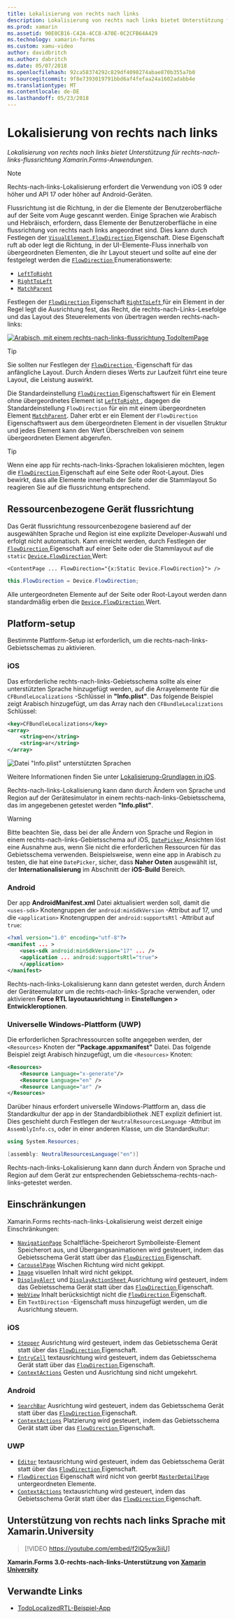 ```yaml
---
title: Lokalisierung von rechts nach links
description: Lokalisierung von rechts nach links bietet Unterstützung für rechts-nach-links-flussrichtung Xamarin.Forms-Anwendungen.
ms.prod: xamarin
ms.assetid: 90E0CB16-C42A-4CC8-A70E-0C2CFB64A429
ms.technology: xamarin-forms
ms.custom: xamu-video
author: davidbritch
ms.author: dabritch
ms.date: 05/07/2018
ms.openlocfilehash: 92ca58374292c829df4098274abae870b355a7b0
ms.sourcegitcommit: 9f8e7393019791bbd6af4fefaa24a1602adabb4e
ms.translationtype: MT
ms.contentlocale: de-DE
ms.lasthandoff: 05/23/2018
---
```

# <a name="right-to-left-localization"></a>Lokalisierung von rechts nach links

_Lokalisierung von rechts nach links bietet Unterstützung für rechts-nach-links-flussrichtung Xamarin.Forms-Anwendungen._

> [!NOTE]
> Rechts-nach-links-Lokalisierung erfordert die Verwendung von iOS 9 oder höher und API 17 oder höher auf Android-Geräten.

Flussrichtung ist die Richtung, in der die Elemente der Benutzeroberfläche auf der Seite vom Auge gescannt werden. Einige Sprachen wie Arabisch und Hebräisch, erfordern, dass Elemente der Benutzeroberfläche in eine flussrichtung von rechts nach links angeordnet sind. Dies kann durch Festlegen der [ `VisualElement.FlowDirection` ](xref:Xamarin.Forms.VisualElement.FlowDirection) Eigenschaft. Diese Eigenschaft ruft ab oder legt die Richtung, in der UI-Elemente-Fluss innerhalb von übergeordneten Elementen, die ihr Layout steuert und sollte auf eine der festgelegt werden die [ `FlowDirection` ](xref:Xamarin.Forms.FlowDirection) Enumerationswerte:

- [`LeftToRight`](xref:Xamarin.Forms.FlowDirection.LeftToRight)
- [`RightToLeft`](xref:Xamarin.Forms.FlowDirection.RightToLeft)
- [`MatchParent`](xref:Xamarin.Forms.FlowDirection.MatchParent)

Festlegen der [ `FlowDirection` ](xref:Xamarin.Forms.VisualElement.FlowDirection) Eigenschaft [ `RightToLeft` ](xref:Xamarin.Forms.FlowDirection.RightToLeft) für ein Element in der Regel legt die Ausrichtung fest, das Recht, die rechts-nach-Links-Lesefolge und das Layout des Steuerelements von übertragen werden rechts-nach-links:

[![Arabisch, mit einem rechts-nach-links-flussrichtung TodoItemPage](rtl-images/TodoItemPage-Arabic.png "TodoItemPage in Arabisch mit einem rechts-nach-links-flussrichtung")](rtl-images/TodoItemPage-Arabic-Large.png#lightbox "TodoItemPage in Arabisch mit einem rechts-nach-links-flussrichtung")

> [!TIP]
> Sie sollten nur Festlegen der [ `FlowDirection` ](xref:Xamarin.Forms.VisualElement.FlowDirection) -Eigenschaft für das anfängliche Layout. Durch Ändern dieses Werts zur Laufzeit führt eine teure Layout, die Leistung auswirkt.

Die Standardeinstellung [ `FlowDirection` ](xref:Xamarin.Forms.VisualElement.FlowDirection) Eigenschaftswert für ein Element ohne übergeordnetes Element ist [ `LeftToRight` ](xref:Xamarin.Forms.FlowDirection.LeftToRight), dagegen die Standardeinstellung `FlowDirection` für ein mit einem übergeordneten Element [ `MatchParent`](xref:Xamarin.Forms.FlowDirection.MatchParent). Daher erbt er ein Element der `FlowDirection` Eigenschaftswert aus dem übergeordneten Element in der visuellen Struktur und jedes Element kann den Wert Überschreiben von seinem übergeordneten Element abgerufen.

> [!TIP]
> Wenn eine app für rechts-nach-links-Sprachen lokalisieren möchten, legen die [ `FlowDirection` ](xref:Xamarin.Forms.VisualElement.FlowDirection) Eigenschaft auf eine Seite oder Root-Layout. Dies bewirkt, dass alle Elemente innerhalb der Seite oder die Stammlayout So reagieren Sie auf die flussrichtung entsprechend.

## <a name="respecting-device-flow-direction"></a>Ressourcenbezogene Gerät flussrichtung

Das Gerät flussrichtung ressourcenbezogene basierend auf der ausgewählten Sprache und Region ist eine explizite Developer-Auswahl und erfolgt nicht automatisch. Kann erreicht werden, durch Festlegen der [ `FlowDirection` ](xref:Xamarin.Forms.VisualElement.FlowDirection) Eigenschaft auf einer Seite oder die Stammlayout auf die `static` [ `Device.FlowDirection` ](xref:Xamarin.Forms.Device.FlowDirection) Wert:

```xaml
<ContentPage ... FlowDirection="{x:Static Device.FlowDirection}"> />
```

```csharp
this.FlowDirection = Device.FlowDirection;
```

Alle untergeordneten Elemente auf der Seite oder Root-Layout werden dann standardmäßig erben die [ `Device.FlowDirection` ](xref:Xamarin.Forms.Device.FlowDirection) Wert.

## <a name="platform-setup"></a>Platform-setup

Bestimmte Plattform-Setup ist erforderlich, um die rechts-nach-links-Gebietsschemas zu aktivieren.

### <a name="ios"></a>iOS

Das erforderliche rechts-nach-links-Gebietsschema sollte als einer unterstützten Sprache hinzugefügt werden, auf die Arrayelemente für die `CFBundleLocalizations` -Schlüssel in **"Info.plist"**. Das folgende Beispiel zeigt Arabisch hinzugefügt, um das Array nach den `CFBundleLocalizations` Schlüssel:

```xml
<key>CFBundleLocalizations</key>
<array>
    <string>en</string>
    <string>ar</string>
</array>
```

![Datei "Info.plist" unterstützten Sprachen](rtl-images/ios-locales.png "\"Info.plist\" unterstützte Sprachen")

Weitere Informationen finden Sie unter [Lokalisierung-Grundlagen in iOS](https://docs.microsoft.com/en-gb/xamarin/ios/app-fundamentals/localization/#localization-basics-in-ios).

Rechts-nach-links-Lokalisierung kann dann durch Ändern von Sprache und Region auf der Gerätesimulator in einem rechts-nach-links-Gebietsschema, das im angegebenen getestet werden **"Info.plist"**.

> [!WARNING]
> Bitte beachten Sie, dass bei der alle Ändern von Sprache und Region in einem rechts-nach-links-Gebietsschema auf iOS, [ `DatePicker` ](xref:Xamarin.Forms.DatePicker) Ansichten löst eine Ausnahme aus, wenn Sie nicht die erforderlichen Ressourcen für das Gebietsschema verwenden. Beispielsweise, wenn eine app in Arabisch zu testen, die hat eine `DatePicker`, sicher, dass **Naher Osten** ausgewählt ist, der **Internationalisierung** im Abschnitt der **iOS-Build** Bereich.

### <a name="android"></a>Android

Der app **AndroidManifest.xml** Datei aktualisiert werden soll, damit die `<uses-sdk>` Knotengruppen der `android:minSdkVersion` -Attribut auf 17, und die `<application>` Knotengruppen der `android:supportsRtl` -Attribut auf `true`:

```xml
<?xml version="1.0" encoding="utf-8"?>
<manifest ... >
    <uses-sdk android:minSdkVersion="17" ... />
    <application ... android:supportsRtl="true">
    </application>
</manifest>
```

Rechts-nach-links-Lokalisierung kann dann getestet werden, durch Ändern der Geräteemulator um die rechts-nach-links-Sprache verwenden, oder aktivieren **Force RTL layoutausrichtung** in **Einstellungen > Entwickleroptionen**.

### <a name="universal-windows-platform-uwp"></a>Universelle Windows-Plattform (UWP)

Die erforderlichen Sprachressourcen sollte angegeben werden, der `<Resources>` Knoten der **"Package.appxmanifest"** Datei. Das folgende Beispiel zeigt Arabisch hinzugefügt, um die `<Resources>` Knoten:

```xml
<Resources>
    <Resource Language="x-generate"/>
    <Resource Language="en" />
    <Resource Language="ar" />
</Resources>
```

Darüber hinaus erfordert universelle Windows-Plattform an, dass die Standardkultur der app in der Standardbibliothek .NET explizit definiert ist. Dies geschieht durch Festlegen der `NeutralResourcesLanguage` -Attribut im `AssemblyInfo.cs`, oder in einer anderen Klasse, um die Standardkultur:

```csharp
using System.Resources;

[assembly: NeutralResourcesLanguage("en")]
```

Rechts-nach-links-Lokalisierung kann dann durch Ändern von Sprache und Region auf dem Gerät zur entsprechenden Gebietsschema-rechts-nach-links-getestet werden.

## <a name="limitations"></a>Einschränkungen

Xamarin.Forms rechts-nach-links-Lokalisierung weist derzeit einige Einschränkungen:

- [`NavigationPage`](xref:Xamarin.Forms.NavigationPage) Schaltfläche-Speicherort Symbolleiste-Element Speicherort aus, und Übergangsanimationen wird gesteuert, indem das Gebietsschema Gerät statt über das [ `FlowDirection` ](xref:Xamarin.Forms.VisualElement.FlowDirection) Eigenschaft.
- [`CarouselPage`](xref:Xamarin.Forms.CarouselPage) Wischen Richtung wird nicht gekippt.
- [`Image`](xref:Xamarin.Forms.Image) visuellen Inhalt wird nicht gekippt.
- [`DisplayAlert`](https://developer.xamarin.com/api/member/Xamarin.Forms.Page.DisplayAlert/p/System.String/System.String/System.String/) und [ `DisplayActionSheet` ](https://developer.xamarin.com/api/member/Xamarin.Forms.Page.DisplayActionSheet/p/System.String/System.String/System.String/System.String[]/) Ausrichtung wird gesteuert, indem das Gebietsschema Gerät statt über das [ `FlowDirection` ](xref:Xamarin.Forms.VisualElement.FlowDirection) Eigenschaft.
- [`WebView`](xref:Xamarin.Forms.WebView) Inhalt berücksichtigt nicht die [ `FlowDirection` ](xref:Xamarin.Forms.VisualElement.FlowDirection) Eigenschaft.
- Ein `TextDirection` -Eigenschaft muss hinzugefügt werden, um die Ausrichtung steuern.

### <a name="ios"></a>iOS

- [`Stepper`](xref:Xamarin.Forms.Stepper) Ausrichtung wird gesteuert, indem das Gebietsschema Gerät statt über das [ `FlowDirection` ](xref:Xamarin.Forms.VisualElement.FlowDirection) Eigenschaft.
- [`EntryCell`](xref:Xamarin.Forms.EntryCell) textausrichtung wird gesteuert, indem das Gebietsschema Gerät statt über das [ `FlowDirection` ](xref:Xamarin.Forms.VisualElement.FlowDirection) Eigenschaft.
- [`ContextActions`](xref:Xamarin.Forms.Cell.ContextActions) Gesten und Ausrichtung sind nicht umgekehrt.

### <a name="android"></a>Android

- [`SearchBar`](xref:Xamarin.Forms.SearchBar) Ausrichtung wird gesteuert, indem das Gebietsschema Gerät statt über das [ `FlowDirection` ](xref:Xamarin.Forms.VisualElement.FlowDirection) Eigenschaft.
- [`ContextActions`](xref:Xamarin.Forms.Cell.ContextActions) Platzierung wird gesteuert, indem das Gebietsschema Gerät statt über das [ `FlowDirection` ](xref:Xamarin.Forms.VisualElement.FlowDirection) Eigenschaft.

### <a name="uwp"></a>UWP

- [`Editor`](xref:Xamarin.Forms.Editor) textausrichtung wird gesteuert, indem das Gebietsschema Gerät statt über das [ `FlowDirection` ](xref:Xamarin.Forms.VisualElement.FlowDirection) Eigenschaft.
- [`FlowDirection`](xref:Xamarin.Forms.VisualElement.FlowDirection) Eigenschaft wird nicht von geerbt [ `MasterDetailPage` ](xref:Xamarin.Forms.MasterDetailPage) untergeordneten Elemente.
- [`ContextActions`](xref:Xamarin.Forms.Cell.ContextActions) textausrichtung wird gesteuert, indem das Gebietsschema Gerät statt über das [ `FlowDirection` ](xref:Xamarin.Forms.VisualElement.FlowDirection) Eigenschaft.

## <a name="right-to-left-language-support-with-xamarinuniversity"></a>Unterstützung von rechts nach links Sprache mit Xamarin.University

> [!VIDEO https://youtube.com/embed/f2lQ5yw3iiU]

**Xamarin.Forms 3.0-rechts-nach-links-Unterstützung von [Xamarin University](https://university.xamarin.com/)**

## <a name="related-links"></a>Verwandte Links

- [TodoLocalizedRTL-Beispiel-App](https://developer.xamarin.com/samples/xamarin-forms/TodoLocalizedRTL/)

